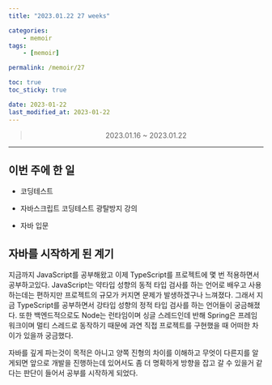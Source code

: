 ```yaml
---
title: "2023.01.22 27 weeks"

categories:
    - memoir
tags:
    - [memoir]

permalink: /memoir/27

toc: true
toc_sticky: true

date: 2023-01-22
last_modified_at: 2023-01-22
---
```


> <center> 2023.01.16 ~ 2023.01.22 </center>

---


## 이번 주에 한 일

- 코딩테스트

- 자바스크립트 코딩테스트 광탈방지 강의

- 자바 입문

## 자바를 시작하게 된 계기

지금까지 JavaScript를 공부해왔고 이제 TypeScript를 프로젝트에 몇 번 적용하면서 공부하고있다. JavaScript는 약타입 성향의 동적 타입 검사를 하는 언어로 배우고 사용하는데는 편하지만 프로젝트의 규모가 커지면 문제가 발생하겠구나 느껴졌다. 그래서 지금 TypeScript를 공부하면서 강타입 성향의 정적 타입 검사를 하는 언어들이 궁금해졌다. 또한 백엔드적으로도 Node는 런타임이며 싱글 스레드인데 반해 Spring은 프레임워크이며 멀티 스레드로 동작하기 때문에 과연 직접 프로젝트를 구현했을 때 어떠한 차이가 있을까 궁금했다. 

자바를 깊게 파는것이 목적은 아니고 양쪽 진형의 차이를 이해하고 무엇이 다른지를 알게되면 앞으로 개발을 진행하는데 있어서도 좀 더 명확하게 방향을 잡고 갈 수 있을거 같다는 판단이 들어서 공부를 시작하게 되었다.
